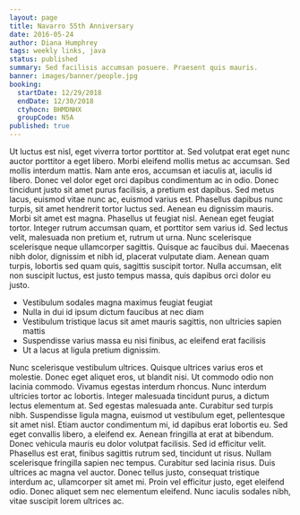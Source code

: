 ```yaml
---
layout: page
title: Navarro 55th Anniversary
date: 2016-05-24
author: Diana Humphrey
tags: weekly links, java
status: published
summary: Sed facilisis accumsan posuere. Praesent quis mauris.
banner: images/banner/people.jpg
booking:
  startDate: 12/29/2018
  endDate: 12/30/2018
  ctyhocn: BHMDNHX
  groupCode: N5A
published: true
---
```

Ut luctus est nisl, eget viverra tortor porttitor at. Sed volutpat erat eget nunc auctor porttitor a eget libero. Morbi eleifend mollis metus ac accumsan. Sed mollis interdum mattis. Nam ante eros, accumsan et iaculis at, iaculis id libero. Donec vel dolor eget orci dapibus condimentum ac in odio. Donec tincidunt justo sit amet purus facilisis, a pretium est dapibus. Sed metus lacus, euismod vitae nunc ac, euismod varius est. Phasellus dapibus nunc turpis, sit amet hendrerit tortor luctus sed. Aenean eu dignissim mauris.
Morbi sit amet est magna. Phasellus ut feugiat nisl. Aenean eget feugiat tortor. Integer rutrum accumsan quam, et porttitor sem varius id. Sed lectus velit, malesuada non pretium et, rutrum ut urna. Nunc scelerisque scelerisque neque ullamcorper sagittis. Quisque ac faucibus dui. Maecenas nibh dolor, dignissim et nibh id, placerat vulputate diam. Aenean quam turpis, lobortis sed quam quis, sagittis suscipit tortor. Nulla accumsan, elit non suscipit luctus, est justo tempus massa, quis dapibus orci dolor eu justo.

* Vestibulum sodales magna maximus feugiat feugiat
* Nulla in dui id ipsum dictum faucibus at nec diam
* Vestibulum tristique lacus sit amet mauris sagittis, non ultricies sapien mattis
* Suspendisse varius massa eu nisi finibus, ac eleifend erat facilisis
* Ut a lacus at ligula pretium dignissim.

Nunc scelerisque vestibulum ultrices. Quisque ultrices varius eros et molestie. Donec eget aliquet eros, ut blandit nisi. Ut commodo odio non lacinia commodo. Vivamus egestas interdum rhoncus. Nunc interdum ultricies tortor ac lobortis. Integer malesuada tincidunt purus, a dictum lectus elementum at. Sed egestas malesuada ante. Curabitur sed turpis nibh. Suspendisse ligula magna, euismod ut vestibulum eget, pellentesque sit amet nisl. Etiam auctor condimentum mi, id dapibus erat lobortis eu. Sed eget convallis libero, a eleifend ex. Aenean fringilla at erat at bibendum. Donec vehicula mauris eu dolor volutpat facilisis.
Sed id efficitur velit. Phasellus est erat, finibus sagittis rutrum sed, tincidunt ut risus. Nullam scelerisque fringilla sapien nec tempus. Curabitur sed lacinia risus. Duis ultrices ac magna vel auctor. Donec tellus justo, consequat tristique interdum ac, ullamcorper sit amet mi. Proin vel efficitur justo, eget eleifend odio. Donec aliquet sem nec elementum eleifend. Nunc iaculis sodales nibh, vitae suscipit lorem ultrices ac.
